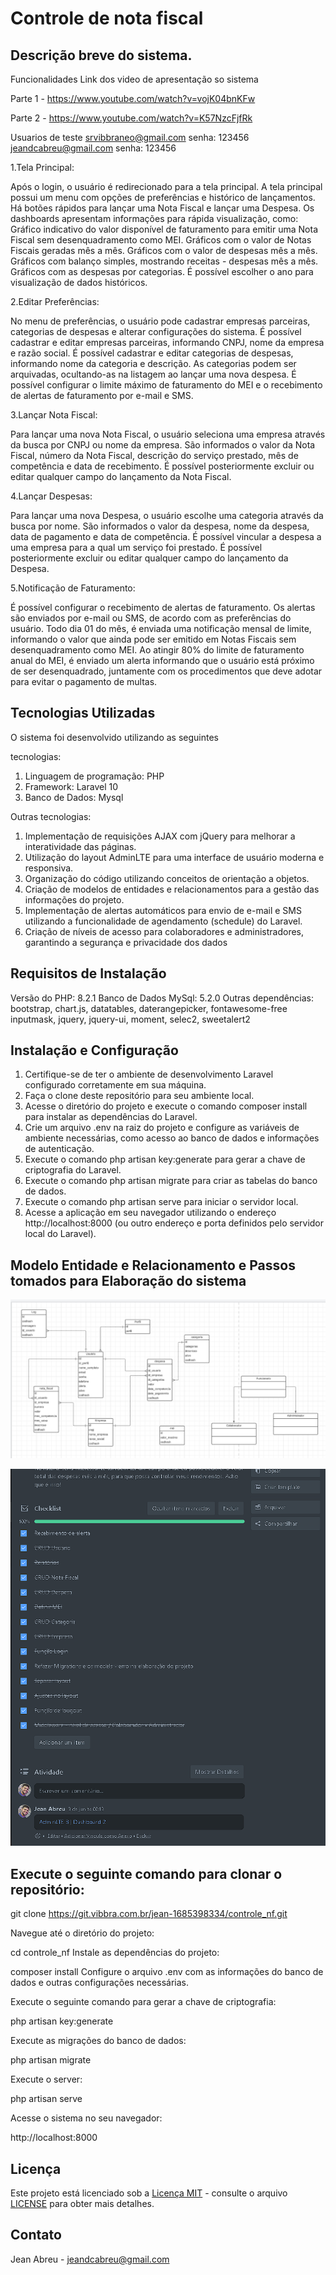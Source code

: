 # Controle de nota fiscal

## Descrição breve do sistema.

Funcionalidades
Link dos video de apresentação so sistema

Parte 1 - https://www.youtube.com/watch?v=vojK04bnKFw

Parte 2 - https://www.youtube.com/watch?v=K57NzcFjfRk

Usuarios de teste
srvibbraneo@gmail.com
senha: 123456
jeandcabreu@gmail.com
senha: 123456

1.Tela Principal:

Após o login, o usuário é redirecionado para a tela principal.
A tela principal possui um menu com opções de preferências e histórico de lançamentos.
Há botões rápidos para lançar uma Nota Fiscal e lançar uma Despesa.
Os dashboards apresentam informações para rápida visualização, como:
Gráfico indicativo do valor disponível de faturamento para emitir uma Nota Fiscal sem desenquadramento como MEI.
Gráficos com o valor de Notas Fiscais geradas mês a mês.
Gráficos com o valor de despesas mês a mês.
Gráficos com balanço simples, mostrando receitas - despesas mês a mês.
Gráficos com as despesas por categorias.
É possível escolher o ano para visualização de dados históricos.

2.Editar Preferências:

No menu de preferências, o usuário pode cadastrar empresas parceiras, categorias de despesas e alterar configurações do sistema.
É possível cadastrar e editar empresas parceiras, informando CNPJ, nome da empresa e razão social.
É possível cadastrar e editar categorias de despesas, informando nome da categoria e descrição.
As categorias podem ser arquivadas, ocultando-as na listagem ao lançar uma nova despesa.
É possível configurar o limite máximo de faturamento do MEI e o recebimento de alertas de faturamento por e-mail e SMS.

3.Lançar Nota Fiscal:

Para lançar uma nova Nota Fiscal, o usuário seleciona uma empresa através da busca por CNPJ ou nome da empresa.
São informados o valor da Nota Fiscal, número da Nota Fiscal, descrição do serviço prestado, mês de competência e data de recebimento.
É possível posteriormente excluir ou editar qualquer campo do lançamento da Nota Fiscal.

4.Lançar Despesas:

Para lançar uma nova Despesa, o usuário escolhe uma categoria através da busca por nome.
São informados o valor da despesa, nome da despesa, data de pagamento e data de competência.
É possível vincular a despesa a uma empresa para a qual um serviço foi prestado.
É possível posteriormente excluir ou editar qualquer campo do lançamento da Despesa.

5.Notificação de Faturamento:

É possível configurar o recebimento de alertas de faturamento.
Os alertas são enviados por e-mail ou SMS, de acordo com as preferências do usuário.
Todo dia 01 do mês, é enviada uma notificação mensal de limite, informando o valor que ainda pode ser emitido em Notas Fiscais sem desenquadramento como MEI.
Ao atingir 80% do limite de faturamento anual do MEI, é enviado um alerta informando que o usuário está próximo de ser desenquadrado, juntamente com os procedimentos que deve adotar para evitar o pagamento de multas.

## Tecnologias Utilizadas
O sistema foi desenvolvido utilizando as seguintes 

tecnologias:
1. Linguagem de programação: PHP
2. Framework: Laravel 10
3. Banco de Dados: Mysql

Outras tecnologias: 

1. Implementação de requisições AJAX com jQuery para melhorar a interatividade das páginas.
2. Utilização do layout AdminLTE para uma interface de usuário moderna e responsiva.
3. Organização do código utilizando conceitos de orientação a objetos.
4. Criação de modelos de entidades e relacionamentos para a gestão das informações do projeto.
5. Implementação de alertas automáticos para envio de e-mail e SMS utilizando a funcionalidade de agendamento (schedule) do Laravel.
6. Criação de níveis de acesso para colaboradores e administradores, garantindo a segurança e privacidade dos dados

## Requisitos de Instalação

Versão do PHP: 8.2.1
Banco de Dados MySql: 5.2.0
Outras dependências: bootstrap, chart.js, datatables, daterangepicker, fontawesome-free inputmask, jquery, jquery-ui, moment, selec2, sweetalert2

## Instalação e Configuração

1. Certifique-se de ter o ambiente de desenvolvimento Laravel configurado corretamente em sua máquina.
2. Faça o clone deste repositório para seu ambiente local.
3. Acesse o diretório do projeto e execute o comando composer install para instalar as dependências do Laravel.
4. Crie um arquivo .env na raiz do projeto e configure as variáveis de ambiente necessárias, como acesso ao banco de dados e informações de autenticação.
5. Execute o comando php artisan key:generate para gerar a chave de criptografia do Laravel.
6. Execute o comando php artisan migrate para criar as tabelas do banco de dados.
7. Execute o comando php artisan serve para iniciar o servidor local.
8. Acesse a aplicação em seu navegador utilizando o endereço http://localhost:8000 (ou outro endereço e porta definidos pelo servidor local do Laravel).

## Modelo Entidade e Relacionamento e Passos tomados para Elaboração do sistema

<p float="left">

 ![ModeloER.PNG](/public/img/ModeloER.PNG)

 ![Passosdoprojeto.PNG](/public/img/Passosdoprojeto.PNG)

</p>

## Execute o seguinte comando para clonar o repositório:

git clone https://git.vibbra.com.br/jean-1685398334/controle_nf.git

Navegue até o diretório do projeto:

cd controle_nf
Instale as dependências do projeto:

composer install
Configure o arquivo .env com as informações do banco de dados e outras configurações necessárias.

Execute o seguinte comando para gerar a chave de criptografia:

php artisan key:generate

Execute as migrações do banco de dados:

php artisan migrate

Execute o server:

php artisan serve

Acesse o sistema no seu navegador:

http://localhost:8000


## Licença

Este projeto está licenciado sob a [Licença MIT](https://opensource.org/licenses/MIT) - consulte o arquivo [LICENSE](LICENSE) para obter mais detalhes.


## Contato

Jean Abreu - jeandcabreu@gmail.com

